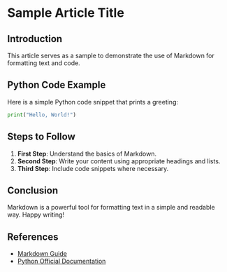 # Sample Article Title

## Introduction

This article serves as a sample to demonstrate the use of Markdown for formatting text and code.

## Python Code Example

Here is a simple Python code snippet that prints a greeting:

```python
print("Hello, World!")
```

## Steps to Follow

1. **First Step**: Understand the basics of Markdown.
2. **Second Step**: Write your content using appropriate headings and lists.
3. **Third Step**: Include code snippets where necessary.

## Conclusion

Markdown is a powerful tool for formatting text in a simple and readable way. Happy writing!

## References

- [Markdown Guide](https://www.markdownguide.org/)
- [Python Official Documentation](https://docs.python.org/3/)
